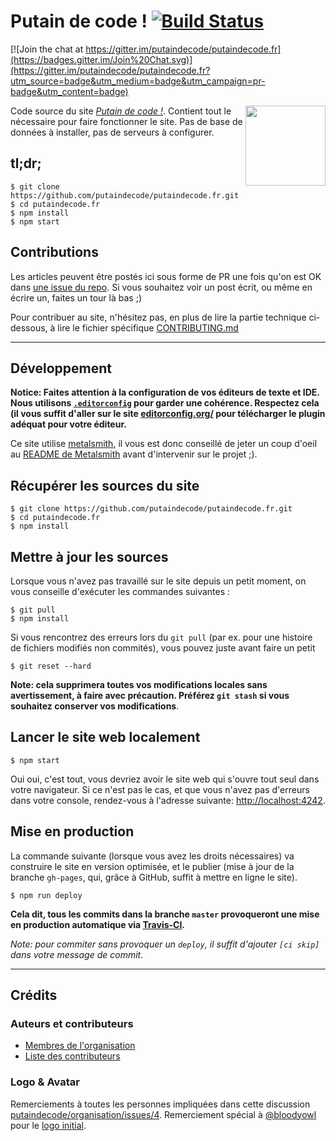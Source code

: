 # Putain de code ! [![Build Status](https://travis-ci.org/putaindecode/putaindecode.fr.svg?branch=post.vim)](https://travis-ci.org/putaindecode/putaindecode.fr)

[![Join the chat at https://gitter.im/putaindecode/putaindecode.fr](https://badges.gitter.im/Join%20Chat.svg)](https://gitter.im/putaindecode/putaindecode.fr?utm_source=badge&utm_medium=badge&utm_campaign=pr-badge&utm_content=badge)

<img align="right" alt="" src="https://raw.github.com/putaindecode/putaindecode.fr/master/images/p!-logo--no-bubble-512--trim.png" width="128">

Code source du site [_Putain de code !_](http://putaindecode.fr/).
Contient tout le nécessaire pour faire fonctionner le site.
Pas de base de données à installer, pas de serveurs à configurer.

## tl;dr;

```console
$ git clone https://github.com/putaindecode/putaindecode.fr.git
$ cd putaindecode.fr
$ npm install
$ npm start
```

## Contributions

Les articles peuvent être postés ici sous forme de PR une fois qu'on est OK dans [une
issue du repo](https://github.com/putaindecode/putaindecode.fr/issues).
Si vous souhaitez voir un post écrit, ou même en écrire un, faites un tour là bas ;)

Pour contribuer au site, n'hésitez pas, en plus de lire la partie technique ci-dessous,
à lire le fichier spécifique [CONTRIBUTING.md](CONTRIBUTING.md)

---

## Développement

__Notice: Faites attention à la configuration de vos éditeurs de texte et IDE.  
Nous utilisons [`.editorconfig`](.editorconfig) pour garder une cohérence.
Respectez cela (il vous suffit d'aller sur le site [editorconfig.org/](http://editorconfig.org/)
pour télécharger le plugin adéquat pour votre éditeur.__

Ce site utilise [metalsmith](https://github.com/segmentio/metalsmith),
il vous est donc conseillé de jeter un coup d'oeil au [README de Metalsmith](https://github.com/segmentio/metalsmith#metalsmith)
avant d'intervenir sur le projet ;).

## Récupérer les sources du site

```console
$ git clone https://github.com/putaindecode/putaindecode.fr.git
$ cd putaindecode.fr
$ npm install
```

## Mettre à jour les sources

Lorsque vous n'avez pas travaillé sur le site depuis un petit moment, on vous conseille
d'exécuter les commandes suivantes :

```console
$ git pull
$ npm install
```

Si vous rencontrez des erreurs lors du `git pull` (par ex. pour une histoire de
fichiers modifiés non commités), vous pouvez juste avant faire
un petit

```console
$ git reset --hard
```

__Note: cela supprimera toutes vos modifications locales sans avertissement, à
faire avec précaution.
Préférez `git stash` si vous souhaitez conserver vos modifications__.

## Lancer le site web localement

```console
$ npm start
```

Oui oui, c'est tout, vous devriez avoir le site web qui s'ouvre tout seul dans votre navigateur.
Si ce n'est pas le cas, et que vous n'avez pas d'erreurs dans votre console,
rendez-vous à l'adresse suivante: [http://localhost:4242](http://localhost:4242).


## Mise en production

La commande suivante (lorsque vous avez les droits nécessaires) va construire le site
en version optimisée, et le publier (mise à jour de la branche  `gh-pages`, qui,
grâce à GitHub, suffit à mettre en ligne le site).

```console
$ npm run deploy
```

**Cela dit, tous les commits dans la branche `master` provoqueront une mise en production automatique via [Travis-CI](https://travis-ci.org/).**

_Note: pour commiter sans provoquer un `deploy`, il suffit d'ajouter `[ci skip]` dans votre message de commit._

---

## Crédits

### Auteurs et contributeurs

* [Membres de l'organisation](https://github.com/putaindecode?tab=members)
* [Liste des contributeurs](https://github.com/putaindecode/putaindecode.fr/graphs/contributors)

### Logo & Avatar

Remerciements à toutes les personnes impliquées dans cette discussion [putaindecode/organisation/issues/4](https://github.com/putaindecode/organisation/issues/4).
Remerciement spécial à [@bloodyowl](https://github.com/bloodyowl) pour le [logo initial](https://github.com/putaindecode/putaindecode.fr/blob/3324cbe7637dacd1f42a412c1085431a2d551928/src/assets/_images/p!-logos.png).
